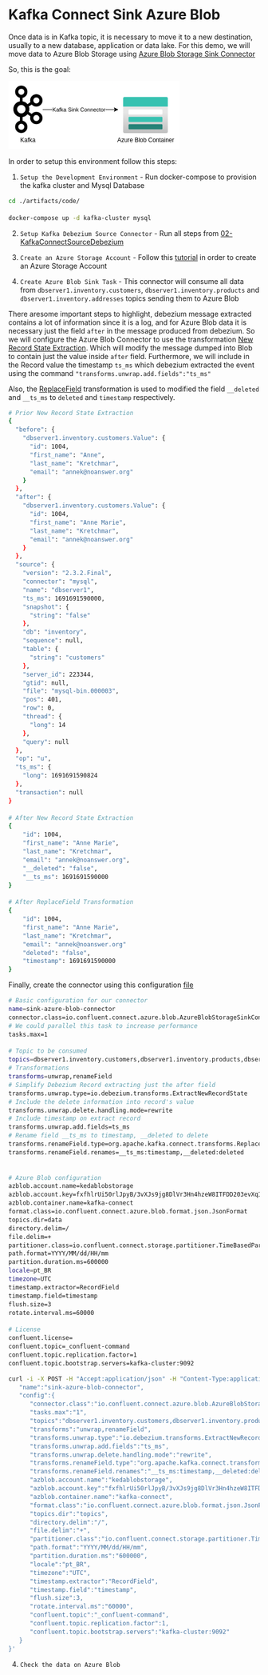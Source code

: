 # Kafka Connect Sink Azure Blob

Once data is in Kafka topic, it is necessary to move it to a new destination, usually to a new database, application or data lake. For this demo, we will move data to Azure Blob Storage using [Azure Blob Storage Sink Connector](https://www.confluent.io/hub/confluentinc/kafka-connect-azure-blob-storage)

So, this is the goal:

![Azure Blob Sink Connector](./artifacts/pictures/06-AzureBlobSinkConnector.png)

In order to setup this environment follow this steps:

1. `Setup the Development Environment` - Run docker-compose to provision the kafka cluster and Mysql Database
```bash
cd ./artifacts/code/

docker-compose up -d kafka-cluster mysql
```

2. `Setup Kafka Debezium Source Connector` - Run all steps from [02-KafkaConnectSourceDebezium](./02-KafkaConnectSourceDebezium.md) 

3. `Create an Azure Storage Account` - Follow this [tutorial](https://learn.microsoft.com/en-us/azure/storage/common/storage-account-create?tabs=azure-portal) in order to create an Azure Storage Account

4. `Create Azure Blob Sink Task` - This connector will consume all data from `dbserver1.inventory.customers`, `dbserver1.inventory.products` and `dbserver1.inventory.addresses` topics sending them to Azure Blob

There  aresome important steps to highlight, debezium message extracted contains a lot of information since it is a log, and for Azure Blob data it is necessary just the field `after` in the message produced from debezium. So we will configure the Azure Blob Connector to use the transformation [New Record State Extraction](https://debezium.io/documentation/reference/2.3/transformations/event-flattening.html). Which will modify the message dumped into Blob to contain just the value inside `after` field. Furthermore, we will include in the Record value the timestamp `ts_ms` which debezium extracted the event using the command `"transforms.unwrap.add.fields":"ts_ms"`

Also, the [ReplaceField](https://docs.confluent.io/platform/current/connect/transforms/replacefield.html) transformation is used to modified the field `__deleted` and `__ts_ms` to `deleted` and `timestamp` respectively.

```bash
# Prior New Record State Extraction
{
  "before": {
    "dbserver1.inventory.customers.Value": {
      "id": 1004,
      "first_name": "Anne",
      "last_name": "Kretchmar",
      "email": "annek@noanswer.org"
    }
  },
  "after": {
    "dbserver1.inventory.customers.Value": {
      "id": 1004,
      "first_name": "Anne Marie",
      "last_name": "Kretchmar",
      "email": "annek@noanswer.org"
    }
  },
  "source": {
    "version": "2.3.2.Final",
    "connector": "mysql",
    "name": "dbserver1",
    "ts_ms": 1691691590000,
    "snapshot": {
      "string": "false"
    },
    "db": "inventory",
    "sequence": null,
    "table": {
      "string": "customers"
    },
    "server_id": 223344,
    "gtid": null,
    "file": "mysql-bin.000003",
    "pos": 401,
    "row": 0,
    "thread": {
      "long": 14
    },
    "query": null
  },
  "op": "u",
  "ts_ms": {
    "long": 1691691590824
  },
  "transaction": null
}

# After New Record State Extraction
{
    "id": 1004,
    "first_name": "Anne Marie",
    "last_name": "Kretchmar",
    "email": "annek@noanswer.org",
    "__deleted": "false",
    "__ts_ms": 1691691590000
}

# After ReplaceField Transformation
{
    "id": 1004,
    "first_name": "Anne Marie",
    "last_name": "Kretchmar",
    "email": "annek@noanswer.org"
    "deleted": "false",
    "timestamp": 1691691590000
}
```


Finally, create the connector using this configuration [file](./artifacts/code/sink/demo-azureblob/sink-azureblob-distributed.properties)

```bash
# Basic configuration for our connector
name=sink-azure-blob-connector
connector.class=io.confluent.connect.azure.blob.AzureBlobStorageSinkConnector
# We could parallel this task to increase performance
tasks.max=1

# Topic to be consumed
topics=dbserver1.inventory.customers,dbserver1.inventory.products,dbserver1.inventory.addresses
# Transformations
transforms=unwrap,renameField
# Simplify Debezium Record extracting just the after field
transforms.unwrap.type=io.debezium.transforms.ExtractNewRecordState
# Include the delete information into record's value
transforms.unwrap.delete.handling.mode=rewrite
# Include timestamp on extract record
transforms.unwrap.add.fields=ts_ms
# Rename field __ts_ms to timestamp, __deleted to delete
transforms.renameField.type=org.apache.kafka.connect.transforms.ReplaceField$Value
transforms.renameField.renames=__ts_ms:timestamp,__deleted:deleted


# Azure Blob configuration
azblob.account.name=kedablobstorage
azblob.account.key=fxfhlrUi50rlJpyB/3vXJs9jg8DlVr3Hn4hzeW8ITFDD203evXqIgWg2/TBRuPaTziPxGPzmGg9/+AStl9iR9A==
azblob.container.name=kafka-connect
format.class=io.confluent.connect.azure.blob.format.json.JsonFormat
topics.dir=data
directory.delim=/
file.delim=+
partitioner.class=io.confluent.connect.storage.partitioner.TimeBasedPartitioner
path.format=YYYY/MM/dd/HH/mm
partition.duration.ms=600000
locale=pt_BR
timezone=UTC
timestamp.extractor=RecordField
timestamp.field=timestamp
flush.size=3
rotate.interval.ms=60000

# License
confluent.license=
confluent.topic=_confluent-command
confluent.topic.replication.factor=1
confluent.topic.bootstrap.servers=kafka-cluster:9092
```

```bash
curl -i -X POST -H "Accept:application/json" -H "Content-Type:application/json" localhost:8083/connectors/ -d '{
   "name":"sink-azure-blob-connector",
   "config":{
      "connector.class":"io.confluent.connect.azure.blob.AzureBlobStorageSinkConnector",
      "tasks.max":"1",
      "topics":"dbserver1.inventory.customers,dbserver1.inventory.products,dbserver1.inventory.addresses",
      "transforms":"unwrap,renameField",
      "transforms.unwrap.type":"io.debezium.transforms.ExtractNewRecordState",
      "transforms.unwrap.add.fields":"ts_ms",
      "transforms.unwrap.delete.handling.mode":"rewrite",
      "transforms.renameField.type":"org.apache.kafka.connect.transforms.ReplaceField$Value",
      "transforms.renameField.renames":"__ts_ms:timestamp,__deleted:deleted",
      "azblob.account.name":"kedablobstorage",
      "azblob.account.key":"fxfhlrUi50rlJpyB/3vXJs9jg8DlVr3Hn4hzeW8ITFDD203evXqIgWg2/TBRuPaTziPxGPzmGg9/+AStl9iR9A==",
      "azblob.container.name":"kafka-connect",
      "format.class":"io.confluent.connect.azure.blob.format.json.JsonFormat",
      "topics.dir":"topics",
      "directory.delim":"/",
      "file.delim":"+",
      "partitioner.class":"io.confluent.connect.storage.partitioner.TimeBasedPartitioner",
      "path.format":"YYYY/MM/dd/HH/mm",
      "partition.duration.ms":"600000",
      "locale":"pt_BR",
      "timezone":"UTC",
      "timestamp.extractor":"RecordField",
      "timestamp.field":"timestamp",
      "flush.size":3,
      "rotate.interval.ms":"60000",
      "confluent.topic":"_confluent-command",
      "confluent.topic.replication.factor":1,
      "confluent.topic.bootstrap.servers":"kafka-cluster:9092"
   }
}'
```

4. `Check the data on Azure Blob` 
